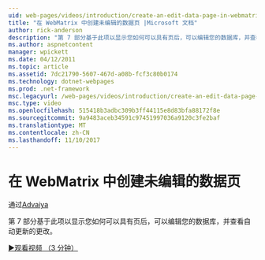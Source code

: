 ```yaml
---
uid: web-pages/videos/introduction/create-an-edit-data-page-in-webmatrix
title: "在 WebMatrix 中创建未编辑的数据页 |Microsoft 文档"
author: rick-anderson
description: "第 7 部分基于此项以显示您如何可以具有页后，可以编辑您的数据库，并查看自动更新的更改。"
ms.author: aspnetcontent
manager: wpickett
ms.date: 04/12/2011
ms.topic: article
ms.assetid: 7dc21790-5607-467d-a08b-fcf3c80b0174
ms.technology: dotnet-webpages
ms.prod: .net-framework
msc.legacyurl: /web-pages/videos/introduction/create-an-edit-data-page-in-webmatrix
msc.type: video
ms.openlocfilehash: 515418b3adbc309b3ff44115e8d83bfa88172f8e
ms.sourcegitcommit: 9a9483aceb34591c97451997036a9120c3fe2baf
ms.translationtype: MT
ms.contentlocale: zh-CN
ms.lasthandoff: 11/10/2017
---
```

<a name="create-an-edit-data-page-in-webmatrix"></a>在 WebMatrix 中创建未编辑的数据页
====================
通过[Advaiya](https://twitter.com/Advaiyasolns)

第 7 部分基于此项以显示您如何可以具有页后，可以编辑您的数据库，并查看自动更新的更改。

[&#9654;观看视频 （3 分钟）](https://channel9.msdn.com/Blogs/ASP-NET-Site-Videos/create-an-edit-data-page-in-webmatrix)
